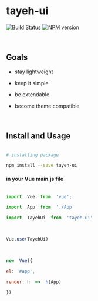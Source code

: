# tayeh-ui
[![Build Status](https://ops.pchas.ir/job/tayeh-ui/badge/icon)](https://ops.pchas.ir/job/tayeh-ui/)
[![NPM version](https://img.shields.io/npm/v/tayeh-ui.svg?style=flat)](https://www.npmjs.org/package/tayeh-ui)




  

<!-- <p align="center">

<b>

<a href="https://github.com/waynecz/Holmes">Holmes: Server boilerplate you might need</a>

|

<a href="https://github.com/waynecz/vue-img-inputer">Place other links here</a>

</b>

</p> -->

  

<br>

  

## Goals

  

- stay lightweight

- keep it simple

- be extendable

- become theme compatible

  

<br>

  

## Install and Usage

  

```bash

# installing package

npm install --save tayeh-ui

```

  

#### in your Vue main.js file

  

```js

import  Vue  from  'vue';

import  App  from  './App'

import  TayehUi  from  'tayeh-ui'

  

Vue.use(TayehUi)

  

new  Vue({

el: '#app',

render: h  =>  h(App)

})

  
```

  

<br>